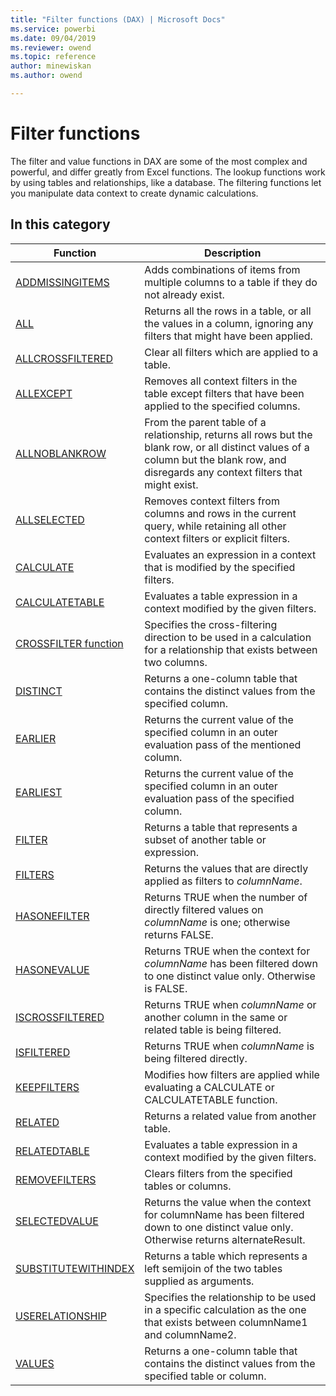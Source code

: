 ```yaml
---
title: "Filter functions (DAX) | Microsoft Docs"
ms.service: powerbi 
ms.date: 09/04/2019
ms.reviewer: owend
ms.topic: reference
author: minewiskan
ms.author: owend

---
```

# Filter functions
The filter and value functions in DAX are some of the most complex and powerful, and differ greatly from Excel functions. The lookup functions work by using tables and relationships, like a database. The filtering functions let you manipulate data context to create dynamic calculations.  
  
## In this category 

|Function  |Description  |
|---------|---------|
|[ADDMISSINGITEMS](addmissingitems-function-dax.md)       |  Adds combinations of items from multiple columns to a table if they do not already exist.       |
|[ALL](all-function-dax.md)      |  Returns all the rows in a table, or all the values in a column, ignoring any filters that might have been applied.       |
|[ALLCROSSFILTERED](allcrossfiltered-function-dax.md)     |  Clear all filters which are applied to a table.       |
|[ALLEXCEPT](allexcept-function-dax.md)     |  Removes all context filters in the table except filters that have been applied to the specified columns.        |
|[ALLNOBLANKROW](allnoblankrow-function-dax.md)     |  From the parent table of a relationship, returns all rows but the blank row, or all distinct values of a column but the blank row, and disregards any context filters that might exist.         |
|[ALLSELECTED](allselected-function-dax.md)      |  Removes context filters from columns and rows in the current query, while retaining all other context filters or explicit filters.        |
|[CALCULATE](calculate-function-dax.md)      |  Evaluates an expression in a context that is modified by the specified filters.        |
|[CALCULATETABLE](calculatetable-function-dax.md)     |  Evaluates a table expression in a context modified by the given filters.         |
|[CROSSFILTER function](crossfilter-function.md)     | Specifies the cross-filtering direction to be used in a calculation for a relationship that exists between two columns.         |
|[DISTINCT](distinct-function-dax.md)      |  Returns a one-column table that contains the distinct values from the specified column.       |
|[EARLIER](earlier-function-dax.md)      |  Returns the current value of the specified column in an outer evaluation pass of the mentioned column.       |
|[EARLIEST](earliest-function-dax.md)     |  Returns the current value of the specified column in an outer evaluation pass of the specified column.        |
|[FILTER](filter-function-dax.md)      |  Returns a table that represents a subset of another table or expression.        |
|[FILTERS](filters-function-dax.md)     |  Returns the values that are directly applied as filters to *columnName*.        |
|[HASONEFILTER](hasonefilter-function-dax.md)      |  Returns TRUE when the number of directly filtered values on *columnName* is one; otherwise returns FALSE.        |
|[HASONEVALUE](hasonevalue-function-dax.md)     |  Returns TRUE when the context for *columnName* has been filtered down to one distinct value only. Otherwise is FALSE.        |
|[ISCROSSFILTERED](iscrossfiltered-function-dax.md)      |  Returns TRUE when *columnName* or another column in the same or related table is being filtered.         |
|[ISFILTERED](isfiltered-function-dax.md)     |  Returns TRUE when *columnName* is being filtered directly.       |
|[KEEPFILTERS](keepfilters-function-dax.md)      | Modifies how filters are applied while evaluating a CALCULATE or CALCULATETABLE function.         |
|[RELATED](related-function-dax.md)     | Returns a related value from another table.        |
|[RELATEDTABLE](relatedtable-function-dax.md)      |  Evaluates a table expression in a context modified by the given filters.         |
|[REMOVEFILTERS](removefilters-function-dax.md)|Clears filters from the specified tables or columns.|
|[SELECTEDVALUE](selectedvalue-function.md)     |  Returns the value when the context for columnName has been filtered down to one distinct value only. Otherwise returns alternateResult.         |
|[SUBSTITUTEWITHINDEX](substitutewithindex-function-dax.md)      |  Returns a table which represents a left semijoin of the two tables supplied as arguments.        |
|[USERELATIONSHIP](userelationship-function-dax.md)      |   Specifies the relationship to be used in a specific calculation as the one that exists between columnName1 and columnName2.       |
|[VALUES](values-function-dax.md)     |  Returns a one-column table that contains the distinct values from the specified table or column.       |